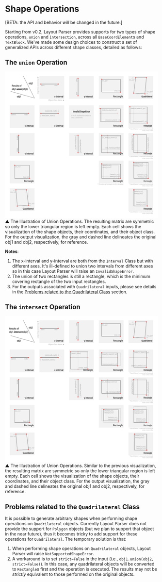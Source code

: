 # Shape Operations 

[BETA: the API and behavior *will* be changed in the future.]

Starting from v0.2, Layout Parser provides supports for two types of shape operations, `union` and `intersection`, across all `BaseCoordElement`s and `TextBlock`. We've made some design choices to construct a set of generalized APIs across different shape classes, detailed as follows:

## The `union` Operation

![Illustration of Union Operations](union.png)
▲ The Illustration of Union Operations. The resulting matrix are symmetric so only the lower triangular region is left empty. Each cell shows the visualization of the shape objects, their coordinates, and their object class. For the output visualization, the gray and dashed line delineates the original obj1 and obj2, respectively, for reference. 

**Notes**: 
1. The x-interval and y-interval are both from the `Interval` Class but with different axes. It's ill-defined to union two intervals from different axes so in this case Layout Parser will raise an `InvalidShapeError`.
2. The union of two rectangles is still a rectangle, which is the minimum covering rectangle of the two input rectangles.
3. For the outputs associated with `Quadrilateral` inputs, please see details in the [Problems related to the Quadrilateral Class](#problems-related-to-the-quadrilateral-class) section.

## The `intersect` Operation

![Illustration of Intersection Operations](intersection.png)
▲ The Illustration of Union Operations. Similar to the previous visualization, the resulting matrix are symmetric so only the lower triangular region is left empty. Each cell shows the visualization of the shape objects, their coordinates, and their object class. For the output visualization, the gray and dashed line delineates the original obj1 and obj2, respectively, for reference. 

## Problems related to the `Quadrilateral` Class

It is possible to generate arbitrary shapes when performing shape operations on `Quadrilateral` objects. Currently Layout Parser does not provide the support for `Polygon` objects (but we plan to support that object in the near future), thus it becomes tricky to add support for these operations for `Quadrilateral`. The temporary solution is that: 
1. When performing shape operations on `Quadrilateral` objects, Layout Parser will raise `NotSupportedShapeError`.
2. A workaround is to set `strict=False` in the input (i.e., `obj1.union(obj2, strict=False)`). In this case, any quadrilateral objects will be converted to `Rectangle`s first and the operation is executed. The results may not be *strictly* equivalent to those performed on the original objects. 